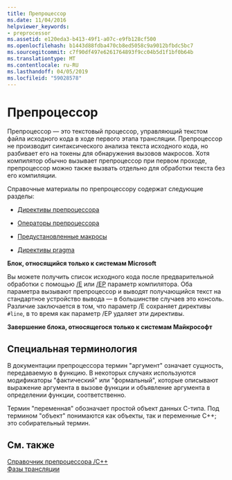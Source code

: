 ```yaml
---
title: Препроцессор
ms.date: 11/04/2016
helpviewer_keywords:
- preprocessor
ms.assetid: e120eda3-b413-49f1-a07c-e9fb128cf500
ms.openlocfilehash: b1443d88fdba470cb8ed5058c9a9012bfbdc5bc7
ms.sourcegitcommit: c7f90df497e6261764893f9cc04b5d1f1bf0b64b
ms.translationtype: MT
ms.contentlocale: ru-RU
ms.lasthandoff: 04/05/2019
ms.locfileid: "59028578"
---
```

# <a name="preprocessor"></a>Препроцессор
Препроцессор — это текстовый процессор, управляющий текстом файла исходного кода в ходе первого этапа трансляции. Препроцессор не производит синтаксического анализа текста исходного кода, но разбивает его на токены для обнаружения вызовов макросов. Хотя компилятор обычно вызывает препроцессор при первом проходе, препроцессор можно также вызвать отдельно для обработки текста без его компиляции.

Справочные материалы по препроцессору содержат следующие разделы:

- [Директивы препроцессора](../preprocessor/preprocessor-directives.md)

- [Операторы препроцессора](../preprocessor/preprocessor-operators.md)

- [Предустановленные макросы](../preprocessor/predefined-macros.md)

- [Директивы pragma](../preprocessor/pragma-directives-and-the-pragma-keyword.md)

**Блок, относящийся только к системам Microsoft**

Вы можете получить список исходного кода после предварительной обработки с помощью [/E](../build/reference/e-preprocess-to-stdout.md) или [/EP](../build/reference/ep-preprocess-to-stdout-without-hash-line-directives.md) параметр компилятора. Оба параметра вызывают препроцессор и выводят получающийся текст на стандартное устройство вывода — в большинстве случаев это консоль. Различие заключается в том, что параметр /E сохраняет директивы `#line`, в то время как параметр /EP удаляет эти директивы.

**Завершение блока, относящегося только к системам Майкрософт**

##  <a name="_predir_special_terminology"></a> Специальная терминология

В документации препроцессора термин "аргумент" означает сущность, передаваемую в функцию. В некоторых случаях используются модификаторы "фактический" или "формальный", которые описывают выражение аргумента в вызове функции и объявление аргумента в определении функции, соответственно.

Термин "переменная" обозначает простой объект данных C-типа. Под термином "объект" понимаются как объекты, так и переменные C++; это собирательный термин.

## <a name="see-also"></a>См. также

[Cправочник препроцессора /C++](../preprocessor/c-cpp-preprocessor-reference.md)<br/>
[Фазы трансляции](../preprocessor/phases-of-translation.md)